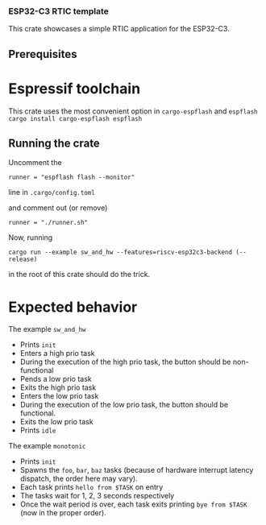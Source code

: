 ### ESP32-C3 RTIC template
This crate showcases a simple RTIC application for the ESP32-C3.

## Prerequisites

# Espressif toolchain

This crate uses the most convenient option in ``cargo-espflash`` and ``espflash``
```cargo install cargo-espflash espflash```

## Running the crate

Uncomment the 

```runner = "espflash flash --monitor"```

line in ``.cargo/config.toml``

and comment out (or remove) 

```runner = "./runner.sh"```

Now, running

```cargo run --example sw_and_hw --features=riscv-esp32c3-backend (--release)```

in the root of this crate should do the trick.

# Expected behavior
The example ``sw_and_hw``
- Prints ``init``
- Enters a high prio task
- During the execution of the high prio task, the button should be non-functional
- Pends a low prio task
- Exits the high prio task
- Enters the low prio task
- During the execution of the low prio task, the button should be functional.
- Exits the low prio task
- Prints ``idle``

The example ``monotonic``
- Prints ``init``
- Spawns the ``foo``, ``bar``, ``baz`` tasks (because of hardware interrupt latency dispatch, the order here may vary).
- Each task prints ``hello from $TASK`` on entry
- The tasks wait for 1, 2, 3 seconds respectively
- Once the wait period is over, each task exits printing ``bye from $TASK`` (now in the proper order).
